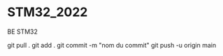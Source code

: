 # STM32_2022
BE STM32

git pull . 
git add . 
git commit -m "nom du commit"
git push -u origin main 
